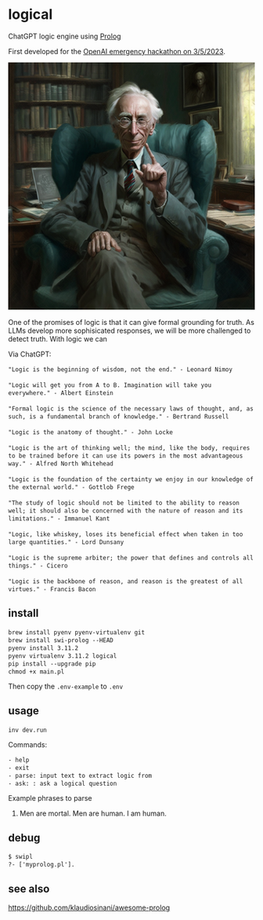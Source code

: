 # logical

ChatGPT logic engine using [Prolog](https://en.wikipedia.org/wiki/Prolog)

First developed for the [OpenAI emergency hackathon on 3/5/2023](https://twitter.com/nonmayorpete/status/1632456433102098434).

 <img alt="Bertrand Russell"   src="./russell.png" />



One of the promises of logic is that it can give formal grounding for truth.
As LLMs develop more sophisicated responses, we will be more challenged to detect truth. With logic we can

Via ChatGPT:

    "Logic is the beginning of wisdom, not the end." - Leonard Nimoy

    "Logic will get you from A to B. Imagination will take you everywhere." - Albert Einstein

    "Formal logic is the science of the necessary laws of thought, and, as such, is a fundamental branch of knowledge." - Bertrand Russell

    "Logic is the anatomy of thought." - John Locke

    "Logic is the art of thinking well; the mind, like the body, requires to be trained before it can use its powers in the most advantageous way." - Alfred North Whitehead

    "Logic is the foundation of the certainty we enjoy in our knowledge of the external world." - Gottlob Frege

    "The study of logic should not be limited to the ability to reason well; it should also be concerned with the nature of reason and its limitations." - Immanuel Kant

    "Logic, like whiskey, loses its beneficial effect when taken in too large quantities." - Lord Dunsany

    "Logic is the supreme arbiter; the power that defines and controls all things." - Cicero

    "Logic is the backbone of reason, and reason is the greatest of all virtues." - Francis Bacon



## install

    brew install pyenv pyenv-virtualenv git
    brew install swi-prolog --HEAD
    pyenv install 3.11.2
    pyenv virtualenv 3.11.2 logical
    pip install --upgrade pip
    chmod +x main.pl

Then copy the `.env-example` to `.env`

## usage

    inv dev.run

Commands:

    - help
    - exit
    - parse: input text to extract logic from
    - ask: : ask a logical question


Example phrases to parse

  1.  Men are mortal. Men are human. I am human.


## debug

    $ swipl
    ?- ['myprolog.pl'].

## see also

https://github.com/klaudiosinani/awesome-prolog